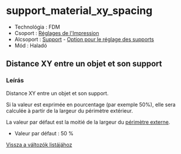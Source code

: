 # support\_material\_xy\_spacing

* Technológia : FDM
* Csoport : [Réglages de l'Impression](../print_settings/print_settings.md)
* Alcsoport : [Support](../print_settings/print_settings.md#support) - [Option pour le réglage des supports](../print_settings/print_settings.md#option-pour-le-réglage-des-supports)
* Mód : Haladó

## Distance XY entre un objet et son support

### Leírás

Distance XY entre un objet et son support.

Si la valeur est exprimée en pourcentage \(par exemple 50%\), elle sera calculée à partir de la largeur du périmètre extérieur.

La valeur par défaut est la moitié de la largeur du [périmètre externe](external_perimeter_extrusion_width.md).

* Valeur par défaut : 50 %

[Vissza a változók listájához](variable_list.md)

